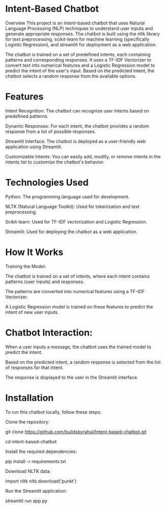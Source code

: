 # Intent-Based Chatbot

Overview
This project is an intent-based chatbot that uses Natural Language Processing (NLP) techniques to understand user inputs and generate appropriate responses. The chatbot is built using the nltk library for text preprocessing, scikit-learn for machine learning (specifically Logistic Regression), and streamlit for deployment as a web application.

The chatbot is trained on a set of predefined intents, each containing patterns and corresponding responses. It uses a TF-IDF Vectorizer to convert text into numerical features and a Logistic Regression model to predict the intent of the user's input. Based on the predicted intent, the chatbot selects a random response from the available options.

# Features
Intent Recognition: The chatbot can recognize user intents based on predefined patterns.

Dynamic Responses: For each intent, the chatbot provides a random response from a list of possible responses.

Streamlit Interface: The chatbot is deployed as a user-friendly web application using Streamlit.

Customizable Intents: You can easily add, modify, or remove intents in the intents list to customize the chatbot's behavior.

# Technologies Used
Python: The programming language used for development.

NLTK (Natural Language Toolkit): Used for tokenization and text preprocessing.

Scikit-learn: Used for TF-IDF vectorization and Logistic Regression.

Streamlit: Used for deploying the chatbot as a web application.

# How It Works
Training the Model:

The chatbot is trained on a set of intents, where each intent contains patterns (user inputs) and responses.

The patterns are converted into numerical features using a TF-IDF Vectorizer.

A Logistic Regression model is trained on these features to predict the intent of new user inputs.

# Chatbot Interaction:

When a user inputs a message, the chatbot uses the trained model to predict the intent.

Based on the predicted intent, a random response is selected from the list of responses for that intent.

The response is displayed to the user in the Streamlit interface.

# Installation
To run this chatbot locally, follow these steps:

Clone the repository:

git clone https://github.com/buildsbyrahul/Intent-based-chatbot.git

cd intent-based-chatbot

Install the required dependencies:

pip install -r requirements.txt

Download NLTK data:

import nltk
nltk.download('punkt')

Run the Streamlit application:

streamlit run app.py
